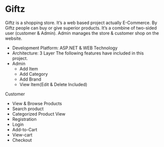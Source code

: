 # Giftz
Giftz is a shopping store. It’s a web based project actually E-Commerce. By Giftz people can buy or give superior products. It’s a combine of two-sided user (customer & Admin). Admin manages the store & customer shop on the website.
- Development Platform: ASP.NET & WEB Technology
- Architecture: 3 Layer
The following features have included in this project.
- Admin
  - Add Item
  - Add Category
  - Add Brand
  - View Item(Edit & Delete Included)

Customer
- View & Browse Products
- Search product
- Categorized Product View
- Registration
- Login
- Add-to-Cart
- View-cart
- Checkout
